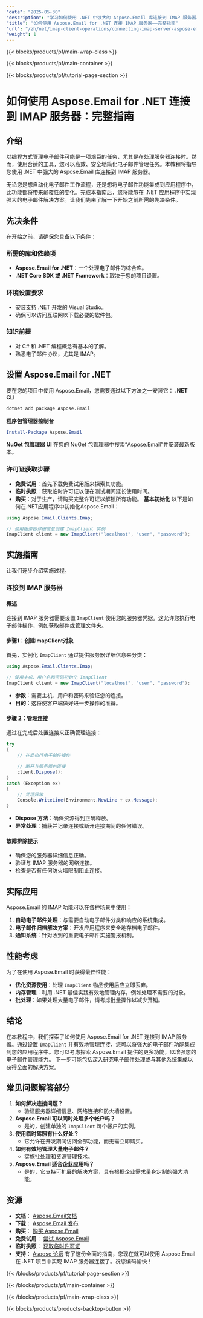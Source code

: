 ```yaml
---
"date": "2025-05-30"
"description": "学习如何使用 .NET 中强大的 Aspose.Email 库连接到 IMAP 服务器。本指南内容全面，涵盖环境设置、连接处理和故障排除。"
"title": "如何使用 Aspose.Email for .NET 连接 IMAP 服务器——完整指南"
"url": "/zh/net/imap-client-operations/connecting-imap-server-aspose-email-net/"
"weight": 1
---
```


{{< blocks/products/pf/main-wrap-class >}}

{{< blocks/products/pf/main-container >}}

{{< blocks/products/pf/tutorial-page-section >}}
# 如何使用 Aspose.Email for .NET 连接到 IMAP 服务器：完整指南
## 介绍
以编程方式管理电子邮件可能是一项艰巨的任务，尤其是在处理服务器连接时。然而，使用合适的工具，您可以高效、安全地简化电子邮件管理任务。本教程将指导您使用 .NET 中强大的 Aspose.Email 库连接到 IMAP 服务器。

无论您是想自动化电子邮件工作流程，还是想将电子邮件功能集成到应用程序中，此功能都将带来颠覆性的变化。完成本指南后，您将能够在 .NET 应用程序中实现强大的电子邮件解决方案。让我们先来了解一下开始之前所需的先决条件。
## 先决条件
在开始之前，请确保您具备以下条件：
### 所需的库和依赖项
- **Aspose.Email for .NET**：一个处理电子邮件的综合库。
- **.NET Core SDK 或 .NET Framework**：取决于您的项目设置。
### 环境设置要求
- 安装支持 .NET 开发的 Visual Studio。
- 确保可以访问互联网以下载必要的软件包。
### 知识前提
- 对 C# 和 .NET 编程概念有基本的了解。
- 熟悉电子邮件协议，尤其是 IMAP。
## 设置 Aspose.Email for .NET
要在您的项目中使用 Aspose.Email，您需要通过以下方法之一安装它：
**.NET CLI**
```bash
dotnet add package Aspose.Email
```
**程序包管理器控制台**
```powershell
Install-Package Aspose.Email
```
**NuGet 包管理器 UI**
在您的 NuGet 包管理器中搜索“Aspose.Email”并安装最新版本。
### 许可证获取步骤
- **免费试用**：首先下载免费试用版来探索其功能。
- **临时执照**：获取临时许可证以便在测试期间延长使用时间。
- **购买**：对于生产，请购买完整许可证以解锁所有功能。
**基本初始化**
以下是如何在.NET应用程序中初始化Aspose.Email：
```csharp
using Aspose.Email.Clients.Imap;

// 使用服务器详细信息创建 ImapClient 实例
ImapClient client = new ImapClient("localhost", "user", "password");
```
## 实施指南
让我们逐步介绍实施过程。
### 连接到 IMAP 服务器
#### 概述
连接到 IMAP 服务器需要设置 `ImapClient` 使用您的服务器凭据。这允许您执行电子邮件操作，例如获取邮件或管理文件夹。
#### 步骤1：创建ImapClient对象
首先，实例化 `ImapClient` 通过提供服务器详细信息来分类：
```csharp
using Aspose.Email.Clients.Imap;

// 使用主机、用户名和密码初始化 ImapClient
ImapClient client = new ImapClient("localhost", "user", "password");
```
- **参数**：需要主机、用户和密码来验证您的连接。
- **目的**：这将使客户端做好进一步操作的准备。
#### 步骤 2：管理连接
通过在完成后处置连接来正确管理连接：
```csharp
try
{
    // 在此执行电子邮件操作

    // 断开与服务器的连接
    client.Dispose();
}
catch (Exception ex)
{
    // 处理异常
    Console.WriteLine(Environment.NewLine + ex.Message);
}
```
- **Dispose 方法**：确保资源得到正确释放。
- **异常处理**：捕获并记录连接或断开连接期间的任何错误。
#### 故障排除提示
- 确保您的服务器详细信息正确。
- 验证与 IMAP 服务器的网络连接。
- 检查是否有任何防火墙限制阻止连接。
## 实际应用
Aspose.Email 的 IMAP 功能可以在各种场景中使用：
1. **自动电子邮件处理**：与需要自动电子邮件分类和响应的系统集成。
2. **电子邮件归档解决方案**：开发应用程序来安全地存档电子邮件。
3. **通知系统**：针对收到的重要电子邮件实施警报机制。
## 性能考虑
为了在使用 Aspose.Email 时获得最佳性能：
- **优化资源使用**：处理 `ImapClient` 物品使用后应立即丢弃。
- **内存管理**：利用 .NET 最佳实践有效地管理内存，例如处理不需要的对象。
- **批处理**：如果处理大量电子邮件，请考虑批量操作以减少开销。
## 结论
在本教程中，我们探索了如何使用 Aspose.Email for .NET 连接到 IMAP 服务器。通过设置 `ImapClient` 并有效地管理连接，您可以将强大的电子邮件功能集成到您的应用程序中。您可以考虑探索 Aspose.Email 提供的更多功能，以增强您的电子邮件管理能力。
下一步可能包括深入研究电子邮件处理或与其他系统集成以获得全面的解决方案。
## 常见问题解答部分
1. **如何解决连接问题？**
   - 验证服务器详细信息、网络连接和防火墙设置。
2. **Aspose.Email 可以同时处理多个帐户吗？**
   - 是的，创建单独的 `ImapClient` 每个帐户的实例。
3. **使用临时驾照有什么好处？**
   - 它允许在开发期间访问全部功能，而无需立即购买。
4. **如何有效地管理大量电子邮件？**
   - 实施批处理和资源管理技术。
5. **Aspose.Email 适合企业应用吗？**
   - 是的，它支持可扩展的解决方案，具有根据企业需求量身定制的强大功能。
## 资源
- **文档**： [Aspose.Email文档](https://reference.aspose.com/email/net/)
- **下载**： [Aspose.Email 发布](https://releases.aspose.com/email/net/)
- **购买**： [购买 Aspose.Email](https://purchase.aspose.com/buy)
- **免费试用**： [尝试 Aspose.Email](https://releases.aspose.com/email/net/)
- **临时执照**： [获取临时许可证](https://purchase.aspose.com/temporary-license/)
- **支持**： [Aspose 论坛](https://forum.aspose.com/c/email/10)
有了这份全面的指南，您现在就可以使用 Aspose.Email 在 .NET 项目中实现 IMAP 服务器连接了。祝您编码愉快！

{{< /blocks/products/pf/tutorial-page-section >}}

{{< /blocks/products/pf/main-container >}}

{{< /blocks/products/pf/main-wrap-class >}}

{{< blocks/products/products-backtop-button >}}